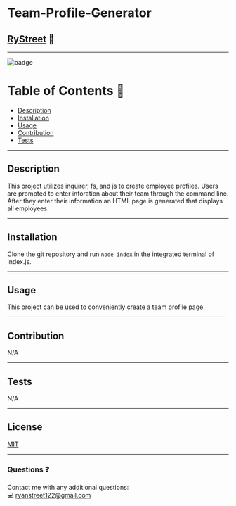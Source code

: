 # **Team-Profile-Generator**

## [RyStreet](https://github.com/RyStreet) 👋
___
![badge](https://img.shields.io/badge/license-MIT-blue)<br />

 # Table of Contents 📒
  - [Description](#description)
  - [Installation](#installation)
  - [Usage](#usage)
  - [Contribution](#contribution)
  - [Tests](#tests)
___
  ## Description 
  This project utilizes inquirer, fs, and js to create employee profiles. Users are prompted to enter inforation about their team through the command line. After they enter their information an HTML page is generated that displays all employees.
___
  ## Installation 
  Clone the git repository and run `node index` in the integrated terminal of index.js.
___
  ## Usage 
  This project can be used to conveniently create a team profile page.
___
  ## Contribution 
  N/A
___
  
  ## Tests  
  N/A
  
___
  ## License 
[MIT](https://opensource.org/licenses/MIT)
___
  ### Questions ❓
  Contact me with any additional questions:
  <br />
  💻 ryanstreet122@gmail.com

